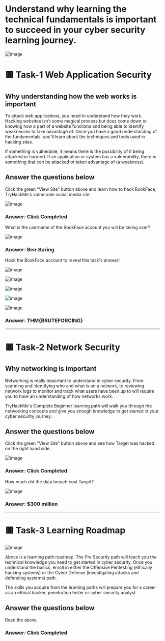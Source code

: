 # Understand why learning the technical fundamentals is important to succeed in your cyber security learning journey.

![image](https://user-images.githubusercontent.com/94435318/161386092-fce3814e-ade9-434c-90e9-ca39d5d88127.png)

# 🟥 Task-1  Web Application Security

## Why understanding how the web works is important

To attack web applications, you need to understand how they work. Hacking websites isn't some magical process but does come down to knowing how a part of a website functions and being able to identify weaknesses to take advantage of. Once you have a good understanding of the fundamentals, you'll learn about the techniques and tools used in hacking sites. 

If something is vulnerable, it means there is the possibility of it being attacked or harmed. If an application or system has a vulnerability, there is something that can be attacked or taken advantage of (a weakness).

Answer the questions below
--

Click the green "View Site" button above and learn how to hack BookFace, TryHackMe's vulnerable social media site.

![image](https://user-images.githubusercontent.com/94435318/161386999-ff9c7c2e-309e-42b9-920c-6142b2337ebe.png)

### Answer: Click Completed

What is the username of the BookFace account you will be taking over?

![image](https://user-images.githubusercontent.com/94435318/161386411-d4b77963-39f5-45bd-97d6-4fc238bb737d.png)

### Answer: Ben.Spring


Hack the BookFace account to reveal this task's answer!

![image](https://user-images.githubusercontent.com/94435318/161386495-b3329825-d4e6-405a-8194-90b57e3a9730.png)

![image](https://user-images.githubusercontent.com/94435318/161386510-ae7532c2-185e-4d6d-951a-03f3aee4a6cf.png)

![image](https://user-images.githubusercontent.com/94435318/161386585-409eb1df-627e-4973-a4c1-6225de347c13.png)

![image](https://user-images.githubusercontent.com/94435318/161386612-0f2f2001-b818-4954-a05c-71bd64f9fe10.png)

![image](https://user-images.githubusercontent.com/94435318/161386645-6bb01aea-441a-4237-aeeb-fc7b1ee8fed1.png)

### Answer: THM{BRUTEFORCING}

--------------------------------------------------------------------------------------------

# 🟥 Task-2  Network Security

## Why networking is important

Networking is really important to understand in cyber security. From scanning and identifying who and what is on a network, to reviewing network logs to monitor and track what users have been up to will require you to have an understanding of how networks work. 

TryHackMe's Complete Beginner learning path will walk you through the networking concepts and give you enough knowledge to get started in your cyber security journey.

Answer the questions below
-- 

Click the green "View Site" button above and see how Target was hacked on the right hand side.

![image](https://user-images.githubusercontent.com/94435318/161386797-4bb1d3cb-5978-4565-9ebf-b6f6e599c154.png)

### Answer: Click Completed

How much did the data breach cost Target?

![image](https://user-images.githubusercontent.com/94435318/161386848-82190502-7968-4882-86d8-45b6b7d083cb.png)

### Answer: $300 million

--------------------------------------------------------------------------------------------

# 🟥 Task-3 Learning Roadmap

![image](https://user-images.githubusercontent.com/94435318/161386943-8c78247e-09e8-4bcb-8e66-a40c07cf5d37.png)

Above is a learning path roadmap. The Pre Security path will teach you the technical knowledge you need to get started in cyber security. Once you understand the basics, enroll in either the Offensive Pentesting (ethically hacking systems) or the Cyber Defense (investigating attacks and defending systems) path.

The skills you acquire from the learning paths will prepare you for a career as an ethical hacker, penetration tester or cyber security analyst.

Answer the questions below 
--

Read the above

### Answer: Click Completed

